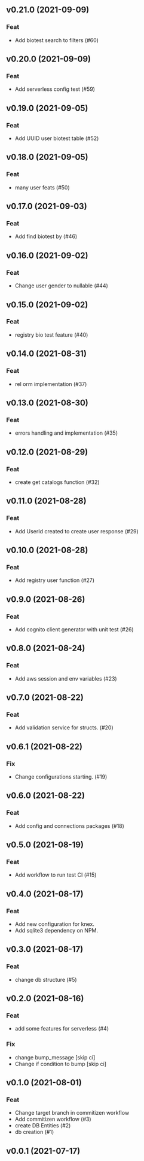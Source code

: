 ## v0.21.0 (2021-09-09)

### Feat

- Add biotest search to filters (#60)

## v0.20.0 (2021-09-09)

### Feat

- Add serverless config test (#59)

## v0.19.0 (2021-09-05)

### Feat

- Add UUID user biotest table (#52)

## v0.18.0 (2021-09-05)

### Feat

- many user feats (#50)

## v0.17.0 (2021-09-03)

### Feat

- Add find biotest by (#46)

## v0.16.0 (2021-09-02)

### Feat

- Change user gender to nullable (#44)

## v0.15.0 (2021-09-02)

### Feat

- registry bio test feature (#40)

## v0.14.0 (2021-08-31)

### Feat

- rel orm implementation (#37)

## v0.13.0 (2021-08-30)

### Feat

- errors handling and implementation (#35)

## v0.12.0 (2021-08-29)

### Feat

- create get catalogs function (#32)

## v0.11.0 (2021-08-28)

### Feat

- Add UserId created to create user response (#29)

## v0.10.0 (2021-08-28)

### Feat

- Add registry user function (#27)

## v0.9.0 (2021-08-26)

### Feat

- Add cognito client generator with unit test (#26)

## v0.8.0 (2021-08-24)

### Feat

- Add aws session and env variables (#23)

## v0.7.0 (2021-08-22)

### Feat

- Add validation service for structs. (#20)

## v0.6.1 (2021-08-22)

### Fix

- Change configurations starting. (#19)

## v0.6.0 (2021-08-22)

### Feat

- Add config and connections packages (#18)

## v0.5.0 (2021-08-19)

### Feat

- Add workflow to run test CI (#15)

## v0.4.0 (2021-08-17)

### Feat

- Add new configuration for knex.
- Add sqlite3 dependency on NPM.

## v0.3.0 (2021-08-17)

### Feat

- change db structure (#5)

## v0.2.0 (2021-08-16)

### Feat

- add some features for serverless (#4)

### Fix

- change bump_message [skip ci]
- Change if condition to bump [skip ci]

## v0.1.0 (2021-08-01)

### Feat

- Change target branch in commitizen workflow
- Add commitizen workflow (#3)
- create DB Entities (#2)
- db creation (#1)

## v0.0.1 (2021-07-17)
